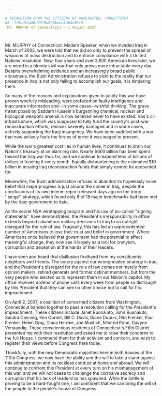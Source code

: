 ```yaml
---
---

# RESOLUTION FROM THE CITIZENS OF WASHINGTON, CONNECTICUT
## `2f9edbf486d29f6d694bdea14b8e50c8`
`Mr. MURPHY of Connecticut — 1 August 2007`

---
```



Mr. MURPHY of Connecticut. Madam Speaker, when we invaded Iraq in 
March of 2003, we were told that we did so only to prevent the spread 
of weapons of mass destruction and to enforce compliance with a United 
Nations resolution. Now, four years and over 3,600 American lives 
later, we are mired in a bloody civil war that only grows more 
intractable every day. Despite overwhelming evidence and an 
increasingly broad public consensus, the Bush Administration refuses to 
yield to the reality that our presence in Iraq is not only failing to 
accomplish our goals, it is hindering them.

So many of the reasons and explanations given to justify this war 
have proven woefully misleading, were prefaced on faulty intelligence 
and inaccurate information and--in some cases--wishful thinking. The 
grave threat posed by Saddam Hussein's burgeoning chemical, nuclear and 
biological weapons arsenal is now believed never to have existed. 
Iraq's oil infrastructure, which was supposed to fully fund the 
country's post-war reconstruction efforts, remains severely damaged and 
in some cases, actively supporting the Iraqi insurgency. We have been 
saddled with a war that now actively fuels the forces of terror it was 
waged to prevent.

While the war's greatest cost lies in human lives, it continues to 
drain our Nation's treasury at an alarming rate. Nearly $600 billion 
has been spent toward the Iraq war thus far, and we continue to expend 
tens of billions of dollars in funding it every month. Equally 
disheartening is the estimated $10 billion in missing Iraq 
reconstruction funds that simply cannot be accounted for.

Meanwhile, the Bush administration refuses to abandon its hopelessly 
naive belief that major progress is just around the comer in Iraq, 
despite the conclusions of its own interim report released days ago on 
the troop ''surge'' strategy, which found only 8 of 18 major benchmarks 
had been met by the Iraqi government to date.

As the secret NSA wiretapping program and his use of so-called 
''signing statements'' have demonstrated, the President's 
irresponsibility in office extends beyond calamitous military decisions 
to Iraq to an outright disregard for the rule of law. Tragically, this 
has led an unprecedented number of Americans to lose their trust and 
belief in government. Where Americans once believed that government had 
the potential to affect meaningful change, they now see it largely as a 
tool for cronyism, corruption and deception at the hands of their 
leaders.

I have seen and heard that disillusion firsthand from my 
constituents, neighbors and friends. The outcry against our wrongheaded 
strategy in Iraq and the President's disregard for the rule of law 
comes not merely from opinion makers, retired generals and former 
cabinet members, but from the very people who elected us to represent 
them in our Nation's capitol. My office receives dozens of phone calls 
every week from people so distraught by this President that they can 
see no other choice but to call for his impeachment.

On April 2, 2007, a coalition of concerned citizens from Washington, 
Connecticut banded together to pass a resolution calling for the 
President's impeachment. These citizens include Janet Buonaiuto, John 
Buonaiuto, Sandra Canning, Ken Cornet, Bill C. Davis, Diane Dupuis, 
Rita Frenkel, Paul Frenkel, Helen Gray, Diana Hardee, Joe Mustich, 
Mildred Pond, Davyne Verstandig. These conscientious residents of 
Connecticut's Fifth District presented me with their resolution and 
asked me to raise their concerns to the full House. I commend them for 
their activism and concern, and wish to register their views before 
Congress here today.

Thankfully, with the new Democratic majorities here in both houses of 
the 110th Congress, we now have the ability and the will to take a 
stand against this administration and its reckless conduct at home and 
abroad. We will continue to confront this President at every turn on 
his mismanagement of this war, and we will not cease to challenge the 
corrosive secrecy and corruption that his lack of leadership has 
spawned. While the battle is proving to be a hard-fought one, I am 
confident that we can bring the will of the people to the people's 
house of Congress.
